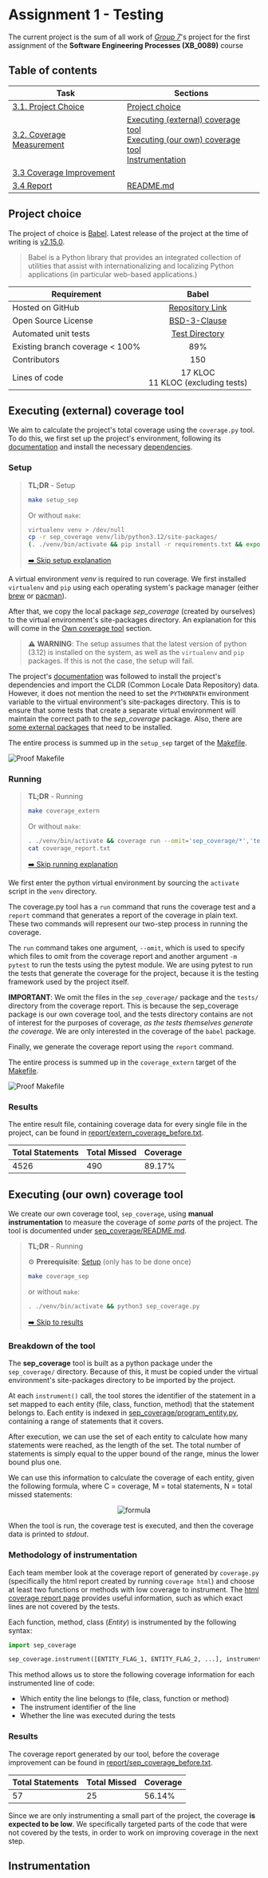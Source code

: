 [//]: # (Style guideline: one sentence per line. i.e. insert new line after each period.)

# Assignment 1 - Testing

The current project is the sum of all work of [_Group 7_](https://canvas.vu.nl/groups/365690)'s project for the first assignment of the **Software Engineering Processes (XB_0089)** course

## Table of contents

| Task                                                                                                                                   | Sections                                                                                                                                                                                    |
|----------------------------------------------------------------------------------------------------------------------------------------|---------------------------------------------------------------------------------------------------------------------------------------------------------------------------------------------|
| [3.1. Project Choice](https://sep-vu.gitbook.io/software-engineering-processes/assignment-1-testing#id-3.1-project-choice)             | [Project choice](#project-choice)                                                                                                                                                           |
| [3.2. Coverage Measurement](https://sep-vu.gitbook.io/software-engineering-processes/assignment-1-testing#id-3.2-coverage-measurement) | [Executing (external) coverage tool](#executing-external-coverage-tool) <br> [Executing (our own) coverage tool](#executing-our-own-coverage-tool) <br> [Instrumentation](#instrumentation) |
| [3.3 Coverage Improvement](https://sep-vu.gitbook.io/software-engineering-processes/assignment-1-testing#id-3.2-coverage-measurement)  |                                                                                                                                                                                             |
| [3.4 Report](https://sep-vu.gitbook.io/software-engineering-processes/assignment-1-testing#id-3.4-report-readme.md)                    | [README.md](README.md)                                                                                                                                                                      |

## Project choice

The project of choice is [Babel](https://github.com/python-babel/babel). Latest release of the project at the time of writing is [v2.15.0](https://github.com/python-babel/babel/releases/tag/v2.15.0).
> Babel is a Python library that provides an integrated collection of utilities that assist with internationalizing and localizing Python applications (in particular web-based applications.)

| Requirement                     |                                   Babel                                   |
|---------------------------------|:-------------------------------------------------------------------------:|
| Hosted on GitHub                |         [Repository Link](https://github.com/python-babel/babel)          |
| Open Source License             |        [BSD-3-Clause](https://opensource.org/license/bsd-3-clause)        |
| Automated unit tests            | [Test Directory](https://github.com/python-babel/babel/tree/master/tests) |
| Existing branch coverage < 100% |                                    89%                                    |
| Contributors                    |                                    150                                    |
| Lines of code                   |                   17 KLOC <br>11 KLOC (excluding tests)                   |

## Executing (external) coverage tool

We aim to calculate the project's total coverage using the `coverage.py` tool.
To do this, we first set up the project's environment, following its [documentation](https://babel.pocoo.org/en/latest/installation.html#living-on-the-edge) and install the necessary [dependencies](requirements.txt).

### Setup

> **TL;DR** - Setup
>
> ```bash
> make setup_sep
> ```
> Or without `make`:
> ```bash
> virtualenv venv > /dev/null
> cp -r sep_coverage venv/lib/python3.12/site-packages/
> (. ./venv/bin/activate && pip install -r requirements.txt && export PYTHONPATH=$(realpath venv/lib/python3.12/site-packages/) && python setup.py import_cldr && pip install --editable .) > /dev/null 2>&1
> ```
> [➡️ Skip setup explanation](#running)

A virtual environment _venv_ is required to run coverage. We first installed `virtualenv` and `pip` using each operating system's package manager (either [brew](https://brew.sh/) or [pacman](https://wiki.archlinux.org/title/pacman)).

After that, we copy the local package _sep_coverage_ (created by ourselves) to the virtual environment's site-packages directory.
An explanation for this will come in the [Own coverage tool](#executing-our-own-coverage-tool) section.

> ⚠️ **WARNING**: The setup assumes that the latest version of python (3.12) is installed on the system, as well as the `virtualenv` and `pip` packages. If this is not the case, the setup will fail.

The project's [documentation](https://babel.pocoo.org/en/latest/installation.html#living-on-the-edge) was followed to install the project's dependencies and import the CLDR (Common Locale Data Repository) data.
However, it does not mention the need to set the `PYTHONPATH` environment variable to the virtual environment's site-packages directory.
This is to ensure that some tests that create a separate virtual environment will maintain the correct path to the _sep_coverage_ package.
Also, there are [some external packages](requirements.txt) that need to be installed.

The entire process is summed up in the `setup_sep` target of the [Makefile](Makefile).

![Proof Makefile](https://i.imgur.com/QFELCcQ.png)

### Running

> **TL;DR** - Running
>
> ```bash
> make coverage_extern
>```
> Or without `make`:
> ```bash
> . ./venv/bin/activate && coverage run --omit='sep_coverage/*','tests/*' -m pytest && coverage report > coverage_report.txt
> cat coverage_report.txt
> ```
> [➡️ Skip running explanation](#results)

We first enter the python virtual environment by sourcing the `activate` script in the `venv` directory.

The coverage.py tool has a `run` command that runs the coverage test and a `report` command that generates a report of the coverage in plain text.
These two commands will represent our two-step process in running the coverage.

The `run` command takes one argument, `--omit`, which is used to specify which files to omit from the coverage report and another argument `-m pytest` to run the tests using the pytest module.
We are using pytest to run the tests that generate the coverage for the project, because
it is the testing framework used by the project itself.

**IMPORTANT**: We omit the files in the `sep_coverage/` package and the `tests/` directory from the coverage report. This is because the sep_coverage package is our own coverage tool, and the tests directory contains are not of interest for the purposes of coverage, _as the tests themselves generate the coverage_. We are only interested in the coverage of the `babel` package.

Finally, we generate the coverage report using the `report` command.

The entire process is summed up in the `coverage_extern` target of the [Makefile](Makefile).

![Proof Makefile](https://i.imgur.com/VRk5EjD.png)

### Results

The entire result file, containing coverage data for every single file in the project, can be found in [report/extern_coverage_before.txt](report/extern_coverage_before.txt).

| Total Statements | Total Missed | Coverage |
|------------------|--------------|----------|
| 4526             | 490          | 89.17%   |

## Executing (our own) coverage tool

We create our own coverage tool, `sep_coverage`, using **manual instrumentation** to measure the coverage of _some parts_ of the project.
The tool is documented under [sep_coverage/README.md](sep_coverage/README.md).

> **TL;DR** - Running
>
> ⚙️ **Prerequisite**: [Setup](#setup) (only has to be done once)
>
> ```bash
> make coverage_sep
> ```
> or without `make`:
> ```bash
> . ./venv/bin/activate && python3 sep_coverage.py
> ```
> [➡️ Skip to results](#results-1)

### Breakdown of the tool

The **sep_coverage** tool is built as a python package under the `sep_coverage/` directory.
Because of this, it must be copied under the virtual environment's site-packages directory to be imported by the project.

At each `instrument()` call, the tool stores the identifier of the statement in a set mapped to each entity (file, class, function, method) that the statement belongs to.
Each entity is indexed in [sep_coverage/program_entity.py](sep_coverage/program_entity.py), containing a range of statements that it covers.

After execution, we can use the set of each entity to calculate how many statements were reached, as the length of the set.
The total number of statements is simply equal to the upper bound of the range, minus the lower bound plus one.

We can use this information to calculate the coverage of each entity, given the following formula, where C = coverage, M = total statements, N = total missed statements:

<div style="text-align:center"><img alt="formula" src="https://latex.codecogs.com/png.image?\LARGE&space;\dpi{110}\bg{white}C=\frac{T-M}{T}"/></div>

When the tool is run, the coverage test is executed, and then the coverage data is printed to _stdout_.

### Methodology of instrumentation

Each team member look at the coverage report of generated by `coverage.py` (specifically the html report created by running `coverage html`) and choose at least two functions or methods with low coverage to instrument.
The [html coverage report page](htmlcov/index.html) provides useful information, such as which exact lines are not covered by the tests.

Each function, method, class (_Entity_) is instrumented by the following syntax:

```python
import sep_coverage

sep_coverage.instrument([ENTITY_FLAG_1, ENTITY_FLAG_2, ...], instrument_id)
```

This method allows us to store the following coverage information for each instrumented line of code:

- Which entity the line belongs to (file, class, function or method)
- The instrument identifier of the line
- Whether the line was executed during the tests

### Results

The coverage report generated by our tool, before the coverage improvement can be found in [report/sep_coverage_before.txt](report/sep_coverage_before.txt).

| Total Statements | Total Missed | Coverage |
|------------------|--------------|----------|
| 57               | 25           | 56.14%   |

Since we are only instrumenting a small part of the project, the coverage **is expected to be low**.
We specifically targeted parts of the code that were not covered by the tests, in order to work on improving coverage in the next step.

## Instrumentation

[//]: # (TODO:)
[//]: # (2. Instrumentation of functions for coverage measurement There is evidence code diff + screenshot of the results that each student measured the coverage of 2 functions.)
[//]: # (3. Functionality of the instrumentation for coverage measurement There is evidence execution during the presentation that the instrumentation of each group member works)

